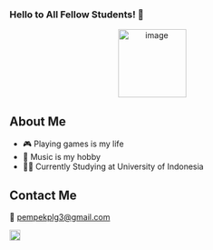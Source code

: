 ### Hello to All Fellow Students! :wave:

<div align="center">
<img src="https://cdn-icons-png.flaticon.com/512/354/354637.png" alt="image" width="120" height="auto">
</div>

## About Me
- 🎮 Playing games is my life
- 🎹 Music is my hobby
- 🧑‍🎓 Currently Studying at University of Indonesia

## Contact Me
📧 pempekplg3@gmail.com

<img src="https://cdn-icons-png.flaticon.com/512/124/124027.png" width="19" height="auto"></img>
